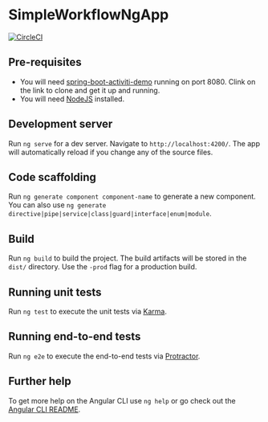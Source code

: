 # SimpleWorkflowNgApp

[![CircleCI](https://circleci.com/gh/Artemas-Muzanenhamo/simple-workflow-ng-app/tree/develop.svg?style=svg)](https://circleci.com/gh/Artemas-Muzanenhamo/simple-workflow-ng-app/tree/develop)

## Pre-requisites

* You will need [spring-boot-activiti-demo](https://github.com/Artemas-Muzanenhamo/spring-boot-activiti-demo) running on port 8080. Clink on the link to clone and get it up and running. 
* You will need [NodeJS](https://nodejs.org/en/download/) installed.

## Development server

Run `ng serve` for a dev server. Navigate to `http://localhost:4200/`. The app will automatically reload if you change any of the source files.

## Code scaffolding

Run `ng generate component component-name` to generate a new component. You can also use `ng generate directive|pipe|service|class|guard|interface|enum|module`.

## Build

Run `ng build` to build the project. The build artifacts will be stored in the `dist/` directory. Use the `-prod` flag for a production build.

## Running unit tests

Run `ng test` to execute the unit tests via [Karma](https://karma-runner.github.io).

## Running end-to-end tests

Run `ng e2e` to execute the end-to-end tests via [Protractor](http://www.protractortest.org/).

## Further help

To get more help on the Angular CLI use `ng help` or go check out the [Angular CLI README](https://github.com/angular/angular-cli/blob/master/README.md).
